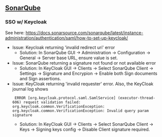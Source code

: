 ## [SonarQube](https://docs.sonarqube.org/latest/)

### SSO w/ Keycloak

See here: https://docs.sonarsource.com/sonarqube/latest/instance-administration/authentication/saml/how-to-set-up-keycloak/
- Issue: Keycloak returning 'invalid redirect uri' error
  - Solution: In SonarQube GUI -> Administration -> Configuration -> General -> Server base URL, ensure value is set.
- Issue: SonarQube returning a signature not found or not available error
  - Solution: In KeyCloak GUI -> Clients -> Select SonarQube Client -> Settings -> Signature and Encrypion -> Enable both Sign documents and Sign assertions.
- Issue: KeyCloak returning 'invalid requester' error. Also, the KeyCloak journal log shows
  ```
   ERROR [org.keycloak.protocol.saml.SamlService] (executor-thread-606) request validation failed: org.keycloak.common.VerificationException: org.keycloak.common.VerificationException: Invalid query param signature
  ```
  - Solution: In KeyCloak GUI -> Clients -> Select SonarQube Client -> Keys -> Signing keys config -> Disable Client signature required.
